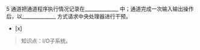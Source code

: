 5
通道把通道程序执行情况记录在______________ 中；通道完成一次输入输出操作后，以______________ 方式请求中央处理器进行干预。
- [x]  

> 知识点：I/O子系统。
